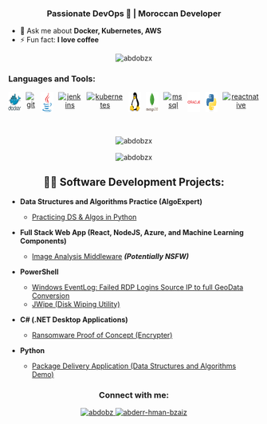 <h3 align="center">Passionate DevOps 🚀 | Moroccan Developer</h3>

- 💬 Ask me about **Docker, Kubernetes, AWS**
- ⚡ Fun fact: **I love coffee**

<p align="center">
  <img src="https://github-profile-trophy.vercel.app/?username=abdobzx&column=-1&theme=dark_lover" alt="abdobzx" />
</p>

<h3 align="left">Languages and Tools:</h3>

<div align="center" style="display: flex; gap: 10px;">
  <a href="https://www.docker.com/" target="_blank" rel="noreferrer">
    <img src="https://raw.githubusercontent.com/devicons/devicon/master/icons/docker/docker-original-wordmark.svg" alt="docker" width="40" height="40"/>
  </a>

  <a href="https://git-scm.com/" target="_blank" rel="noreferrer">
    <img src="https://www.vectorlogo.zone/logos/git-scm/git-scm-icon.svg" alt="git" width="40" height="40"/>
  </a>

  <a href="https://www.java.com" target="_blank" rel="noreferrer">
    <img src="https://raw.githubusercontent.com/devicons/devicon/master/icons/java/java-original.svg" alt="java" width="40" height="40"/>
  </a>

  <a href="https://www.jenkins.io" target="_blank" rel="noreferrer">
    <img src="https://www.vectorlogo.zone/logos/jenkins/jenkins-icon.svg" alt="jenkins" width="40" height="40"/>
  </a>

  <a href="https://kubernetes.io" target="_blank" rel="noreferrer">
    <img src="https://www.vectorlogo.zone/logos/kubernetes/kubernetes-icon.svg" alt="kubernetes" width="40" height="40"/>
  </a>

  <a href="https://www.linux.org/" target="_blank" rel="noreferrer">
    <img src="https://raw.githubusercontent.com/devicons/devicon/master/icons/linux/linux-original.svg" alt="linux" width="40" height="40"/>
  </a>

  <a href="https://www.mongodb.com/" target="_blank" rel="noreferrer">
    <img src="https://raw.githubusercontent.com/devicons/devicon/master/icons/mongodb/mongodb-original-wordmark.svg" alt="mongodb" width="40" height="40"/>
  </a>

  <a href="https://www.microsoft.com/en-us/sql-server" target="_blank" rel="noreferrer">
    <img src="https://www.svgrepo.com/show/303229/microsoft-sql-server-logo.svg" alt="mssql" width="40" height="40"/>
  </a>

  <a href="https://www.oracle.com/" target="_blank" rel="noreferrer">
    <img src="https://raw.githubusercontent.com/devicons/devicon/master/icons/oracle/oracle-original.svg" alt="oracle" width="40" height="40"/>
  </a>

  <a href="https://www.python.org" target="_blank" rel="noreferrer">
    <img src="https://raw.githubusercontent.com/devicons/devicon/master/icons/python/python-original.svg" alt="python" width="40" height="40"/>
  </a>

  <a href="https://reactnative.dev/" target="_blank" rel="noreferrer">
    <img src="https://reactnative.dev/img/header_logo.svg" alt="reactnative" width="40" height="40"/>
  </a>
</div>

<p>&nbsp;</p>

<p align="center">
  <img align="center" src="https://github-readme-stats.vercel.app/api?username=abdobzx&show_icons=true&theme=radical&locale=en" alt="abdobzx" />
</p>

<p align="center">
  <img align="center" src="https://github-readme-stats.vercel.app/api/top-langs?username=abdobzx&show_icons=true&theme=radical&locale=en&layout=compact" alt="abdobzx" />
</p>

<h2 align="center">👨‍💻 Software Development Projects:</h2>

- <b>Data Structures and Algorithms Practice (AlgoExpert)</b>
  - [Practicing DS & Algos in Python](https://github.com/abdobzx/Algorithms)

- <b>Full Stack Web App (React, NodeJS, Azure, and Machine Learning Components)</b>
  - [Image Analysis Middleware](https://github.com/abdobzx/Tourisme-application) <b><i>(Potentially NSFW)</b></i>

- <b>PowerShell</b>
  - [Windows EventLog: Failed RDP Logins Source IP to full GeoData Conversion](https://github.com/joshmadakor1/Sentinel-Lab)
  - [JWipe (Disk Wiping Utility)](https://github.com/joshmadakor1/Jwipe.PowerShell)
  <!-- Add other PowerShell projects similarly -->

- <b>C# (.NET Desktop Applications)</b>
  - [Ransomware Proof of Concept (Encrypter)](https://github.com/abdobzx/EncrypterPOC)
  <!-- Add other C# projects similarly -->

- <b>Python</b>
  - [Package Delivery Application (Data Structures and Algorithms Demo)](https://github.com/abdobzx/Package-Delivery-Pathfinding-Algorithm)

<h3 align="center">Connect with me:</h3>

<p align="center">
  <a href="https://linkedin.com/in/abdobz" target="_blank">
    <img src="https://raw.githubusercontent.com/rahuldkjain/github-profile-readme-generator/master/src/images/icons/Social/linked-in-alt.svg" alt="abdobz" height="30" width="40" />
  </a>
  <a href="https://stackoverflow.com/users/abderr-hman-bzaiz" target="_blank">
    <img src="https://raw.githubusercontent.com/rahuldkjain/github-profile-readme-generator/master/src/images/icons/Social/stack-overflow.svg" alt="abderr-hman-bzaiz" height="30" width="40" />
  </a>
</p>
